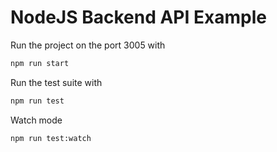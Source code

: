 # NodeJS Backend API Example

Run the project on the port 3005 with

```sh
npm run start
```

Run the test suite with

```sh
npm run test
```

Watch mode

```sh
npm run test:watch
```
